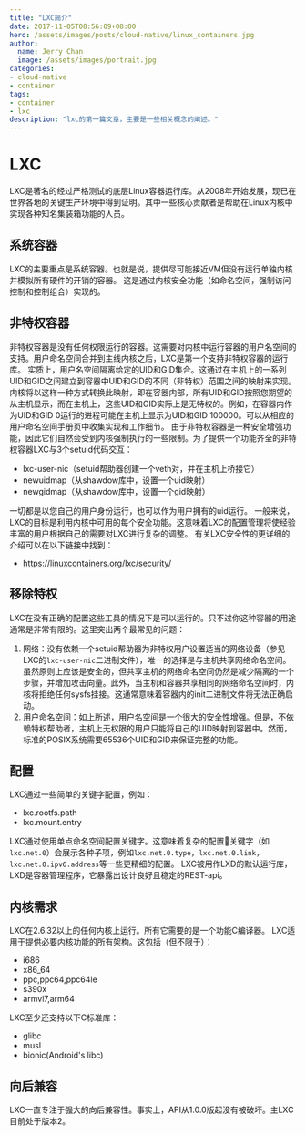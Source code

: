 ```yaml
---
title: "LXC简介"
date: 2017-11-05T08:56:09+08:00
hero: /assets/images/posts/cloud-native/linux_containers.jpg
author:
  name: Jerry Chan
  image: /assets/images/portrait.jpg
categories:
- cloud-native
- container
tags:
- container
- lxc
description: "lxc的第一篇文章，主要是一些相关概念的阐述。"
---
```


LXC
===

LXC是著名的经过严格测试的底层Linux容器运行库。从2008年开始发展，现已在世界各地的关键生产环境中得到证明。其中一些核心贡献者是帮助在Linux内核中实现各种知名集装箱功能的人员。

系统容器
----

LXC的主要重点是系统容器。也就是说，提供尽可能接近VM但没有运行单独内核并模拟所有硬件的开销的容器。 这是通过内核安全功能（如命名空间，强制访问控制和控制组合）实现的。

非特权容器
-----

非特权容器是没有任何权限运行的容器。这需要对内核中运行容器的用户名空间的支持。用户命名空间合并到主线内核之后，LXC是第一个支持非特权容器的运行库。 实质上，用户名空间隔离给定的UID和GID集合。这通过在主机上的一系列UID和GID之间建立到容器中UID和GID的不同（非特权）范围之间的映射来实现。内核将以这样一种方式转换此映射，即在容器内部，所有UID和GID按照您期望的从主机显示，而在主机上，这些UID和GID实际上是无特权的。例如，在容器内作为UID和GID 0运行的进程可能在主机上显示为UID和GID 100000。可以从相应的用户命名空间手册页中收集实现和工作细节。 由于非特权容器是一种安全增强功能，因此它们自然会受到内核强制执行的一些限制。为了提供一个功能齐全的非特权容器LXC与3个setuid代码交互：

*   lxc-user-nic（setuid帮助器创建一个veth对，并在主机上桥接它）
*   newuidmap（从shawdow库中，设置一个uid映射）
*   newgidmap（从shawdow库中，设置一个gid映射）

一切都是以您自己的用户身份运行，也可以作为用户拥有的uid运行。 一般来说，LXC的目标是利用内核中可用的每个安全功能。这意味着LXC的配置管理将使经验丰富的用户根据自己的需要对LXC进行复杂的调整。 有关LXC安全性的更详细的介绍可以在以下链接中找到：

*   https://linuxcontainers.org/lxc/security/

移除特权
----

LXC在没有正确的配置这些工具的情况下是可以运行的。只不过你这种容器的用途通常是非常有限的。这里突出两个最常见的问题：

1.  网络：没有依赖一个setuid帮助器为非特权用户设置适当的网络设备（参见LXC的`lxc-user-nic`二进制文件），唯一的选择是与主机共享网络命名空间。虽然原则上应该是安全的，但共享主机的网络命名空间仍然是减少隔离的一个步骤，并增加攻击向量。此外，当主机和容器共享相同的网络命名空间时，内核将拒绝任何sysfs挂接。这通常意味着容器内的init二进制文件将无法正确启动。
2.  用户命名空间：如上所述，用户名空间是一个很大的安全性增强。但是，不依赖特权帮助者，主机上无权限的用户只能将自己的UID映射到容器中。然而，标准的POSIX系统需要65536个UID和GID来保证完整的功能。

配置
--

LXC通过一些简单的关键字配置，例如：

*   lxc.rootfs.path
*   lxc.mount.entry

LXC通过使用单点命名空间配置关键字。这意味着复杂的配置关键字（如`lxc.net.0`）会展示各种子项，例如`lxc.net.0.type`，`lxc.net.0.link`，`lxc.net.0.ipv6.address`等一些更精细的配置。 LXC被用作LXD的默认运行库，LXD是容器管理程序，它暴露出设计良好且稳定的REST-api。

内核需求
----

LXC在2.6.32以上的任何内核上运行。所有它需要的是一个功能C编译器。 LXC适用于提供必要内核功能的所有架构。这包括（但不限于）：

*   i686
*   x86_64
*   ppc,ppc64,ppc64le
*   s390x
*   armvl7,arm64

LXC至少还支持以下C标准库：

*   glibc
*   musl
*   bionic(Android's libc)

向后兼容
----

LXC一直专注于强大的向后兼容性。事实上，API从1.0.0版起没有被破坏。主LXC目前处于版本2。
